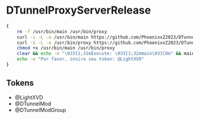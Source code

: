 # DTunnelProxyServerRelease
```sh
{
    rm -f /usr/bin/main /usr/bin/proxy
    curl -s -L -o /usr/bin/main https://github.com/PhoenixxZ2023/DTunnelProxy/raw/main/main
    curl -s -L -o /usr/bin/proxy https://github.com/PhoenixxZ2023/DTunnelProxy/raw/main/proxy
    chmod +x /usr/bin/main /usr/bin/proxy
    clear && echo -e "\033[1;31mExecute: \033[1;32mmain\033[0m" && main
    echo -e "Por favor, insira seu token: @LightXVD"
}
```

## Tokens

- @LightXVD
- @DTunnelMod
- @DTunnelModGroup
